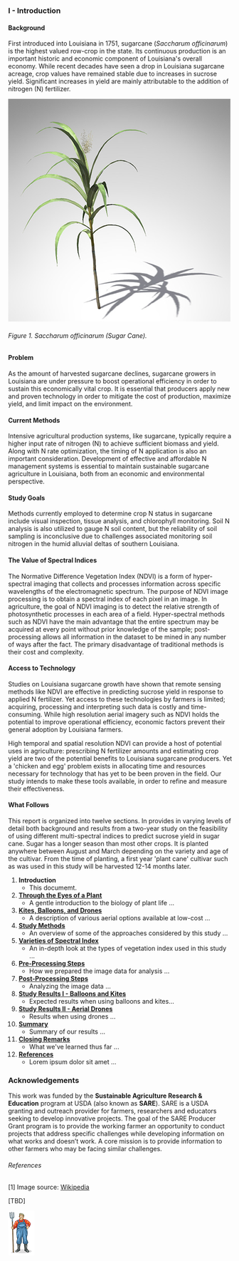 ### I - Introduction

#### Background
First introduced into Louisiana in 1751, sugarcane (_Saccharum officinarum_) is the highest valued row-crop in the state. 
Its continuous production is an important historic and economic component of Louisiana's overall economy. While recent 
decades have seen a drop in Louisiana sugarcane acreage, crop values have remained stable due to increases in sucrose 
yield. Significant increases in yield are mainly attributable to the addition of nitrogen (N) fertilizer.

![](img/sugar_cane.png)
###### Figure 1.  Saccharum officinarum (Sugar Cane).

#### Problem
As the amount of harvested sugarcane declines, sugarcane growers in Louisiana are under pressure to boost operational 
efficiency in order to sustain this economically vital crop. It is essential that producers apply new and proven technology 
in order to mitigate the cost of production, maximize yield, and limit impact on the environment.

#### Current Methods
Intensive agricultural production systems, like sugarcane, typically require a higher input rate of nitrogen (N) to achieve 
sufficient biomass and yield. Along with N rate optimization, the timing of N application is also an important consideration. 
Development of effective and affordable N management systems is essential to maintain sustainable sugarcane agriculture 
in Louisiana, both from an economic and environmental perspective.

#### Study Goals
Methods currently employed to determine crop N status in sugarcane include visual inspection, tissue analysis, and 
chlorophyll monitoring. Soil N analysis is also utilized to gauge N soil content, but the reliability of soil sampling 
is inconclusive due to challenges associated monitoring soil nitrogen in the humid alluvial deltas of southern Louisiana.

#### The Value of Spectral Indices
The Normative Difference Vegetation Index (NDVI) is a form of hyper-spectral imaging that collects and processes 
information across specific wavelengths of the electromagnetic spectrum. The purpose of NDVI image processing is to 
obtain a spectral index of each pixel in an image. In agriculture, the goal of NDVI imaging is to detect the relative 
strength of photosynthetic processes in each area of a field. Hyper-spectral methods such as NDVI have the main advantage 
that the entire spectrum may be acquired at every point without prior knowledge of the sample; post-processing allows all 
information in the dataset to be mined in any number of ways after the fact. The primary disadvantage of traditional 
methods is their cost and complexity.

#### Access to Technology
Studies on Louisiana sugarcane growth have shown that remote sensing methods like NDVI are effective in predicting sucrose 
yield in response to applied N fertilizer. Yet access to these technologies by farmers is limited; acquiring, processing 
and interpreting such data is costly and time-consuming. While high resolution aerial imagery such as NDVI holds the 
potential to improve operational efficiency, economic factors prevent their general adoption by Louisiana farmers.

High temporal and spatial resolution NDVI can provide a host of potential uses in agriculture: prescribing N fertilizer 
amounts and estimating crop yield are two of the potential benefits to Louisiana sugarcane producers. Yet a 'chicken and egg' 
problem exists in allocating time and resources necessary for technology that has yet to be been proven in the field. Our 
study intends to make these tools available, in order to refine and measure their effectiveness.

#### What Follows

This report is organized into twelve sections. In provides in varying levels of detail both background and 
results from a two-year study on the feasibility of using different multi-spectral indices to predict sucrose yield 
in sugar cane. Sugar has a longer season than most other crops. It is planted anywhere between August and March 
depending on the variety and age of the cultivar. From the time of planting, a first year 'plant cane' cultivar such as 
was used in this study will be harvested 12-14 months later. 

1. __Introduction__
    * This documemt.
2. [__Through the Eyes of a Plant__](how_plants_see.md)
    * A gentle introduction to the biology of plant life ...
3. [__Kites, Balloons, and Drones__](kites_balloons_drones.md)
    * A description of various aerial options available at low-cost ...
4. [__Study Methods__](study_methods.md)
    * An overview of some of the approaches considered by this study ...
5. [__Varieties of Spectral Index__](spectral_indices.md)
    * An in-depth look at the types of vegetation index used in this study ...
6. [__Pre-Processing Steps__](pre_processing_steps.md)
    * How we prepared the image data for analysis ...
7. [__Post-Processing Steps__](pre_processing_steps.md)
    * Analyzing the image data ...
8. [__Study Results I - Balloons and Kites__](study_results_balloons.md)
    * Expected results when using  balloons and kites...
9. [__Study Results II - Aerial Drones__](study_results_drones.md)
    * Results when using drones ...
10. [__Summary__](summary.md)
    * Summary of our results ...
11. [__Closing Remarks__](final_notes.md)
    * What we've learned thus far ...
12. [__References__](summary.md)
    * Lorem ipsum dolor sit amet ...

### Acknowledgements
This work was funded by the __Sustainable Agriculture Research & Education__ program at USDA (also known as __SARE__). 
SARE is a USDA granting and outreach provider for farmers, researchers and educators seeking to develop innovative
projects. The goal of the SARE Producer Grant program is to provide the working farmer an opportunity to conduct projects 
that address specific challenges while developing information on what works and doesn’t work. A core mission is to provide 
information to other farmers who may be facing similar challenges.

###### References
[1] Image source: [Wikipedia](https://commons.wikimedia.org/wiki/File:Saccharum_officinarum_-_K%C3%B6hler%E2%80%93s_Medizinal-Pflanzen-125.jpg)

[TBD]

![](img/farmera.png) 
